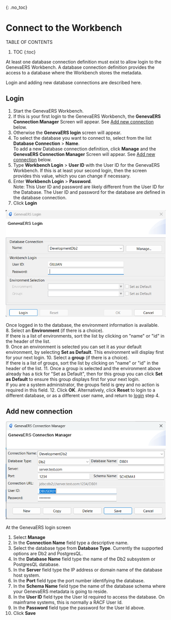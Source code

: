 {: .no_toc}
# Connect to the Workbench 

TABLE OF CONTENTS 
1. TOC
{:toc}  

At least one database connection definition must exist to allow login to the GenevaERS Workbench. A database connection definition provides the access to a database where the Workbench stores the metadata. 

Login and adding new database connections are described here.

## Login

1. Start the GenevaERS Workbench.
2. If this is your first login to the GenevaERS Workbench, the **GenevaERS Connection Manager** Screen will appear. See [Add new connection](#add-new-connection) below.
3. Otherwise the **GenevaERS login** screen will appear.
4. To select the database you want to connect to, select from the list **Database Connection** > **Name**.  
To add a new Database connection definition, click **Manage** and the **GenevaERS Connection Manager** Screen will appear. See [Add new connection](#add-new-connection) below.
5. Type **Workbench Login** > **User ID** with the User ID for the GenevaERS Workbench. If this is at least your second login, then the screen provides this value, which you can change if necessary. 
6. Enter **Workbench Login** > **Password**.  
Note: This User ID and password are likely different from the User ID for the Database. The User ID and password for the database are defined in the database connection.
7. Click **Login**

![Login Screen](../images/LoginScreen1.png)  

Once logged in to the database, the environment information is available.  
8. Select an **Environment** (if there is a choice).  
If there is a list of environments, sort the list by clicking on "name" or "id" in the header of the list.  
9. Once an environment is selected you can set it as your default environment, by selecting **Set as Default**. This environment will display first for your next login. 
10. Select a **group** (if there is a choice).  
If there is a list of groups, sort the list by clicking on "name" or "id" in the header of the list. 
11. Once a group is selected and the environment above already has a tick for "Set as Default", then for this group you can click **Set as Default** to ensure this group displays first for your next login.  
If you are a system administrator, the groups field is grey
and no action is required in this field.
12. Click **OK**. Alternatively, click **Reset** to login to a different database, or as a different user name, and return to [login](#login) step 4.


## Add new connection

![Connection Manager screen](../images/ConnManager3.png)

At the GenevaERS login screen
1. Select **Manage**
2. In the **Connection Name** field type a descriptive name.
3. Select the database type from **Database Type**. Currently the supported options are Db2 and PostgresQL.
4. In the **Database Name** field type the name of the Db2 subsystem or PostgresQL database.
5. In the **Server** field type the IP address or domain name of the database host system.
6. In the **Port** field type the port number identifying the database.
7. In the **Schema Name** field type the name of the database schema where your GenevaERS metadata is going to reside.
8. In the **User ID** field type the User Id required to access the database. On mainframe systems, this is normally a RACF User Id.
9. In the **Password** field type the password for the User Id above.
10. Click **Save**